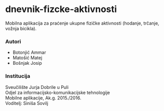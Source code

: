 # dnevnik-fizcke-aktivnosti
Mobilna aplikacija za praćenje ukupne fizičke aktivnosti (hodanje, trčanje, vožnja bicikla).

### Autori
- Botonjić	Ammar
- Matošić	Matej
- Bošnjak	Josip

### Institucija
Sveučilište Jurja Dobrile u Puli  
Odjel za informacijsko-komunikacijske tehnologije  
Mobilne aplikacije, Ak.g. 2015./2016.  
Voditelj: Siniša Sovilj  



